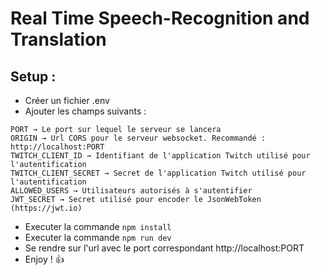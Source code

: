 # Real Time Speech-Recognition and Translation

## Setup :

- Créer un fichier .env <br />
- Ajouter les champs suivants :<br />
```
PORT → Le port sur lequel le serveur se lancera
ORIGIN → Url CORS pour le serveur websocket. Recommandé : http://localhost:PORT
TWITCH_CLIENT_ID → Identifiant de l'application Twitch utilisé pour l'autentification
TWITCH_CLIENT_SECRET → Secret de l'application Twitch utilisé pour l'autentification
ALLOWED_USERS → Utilisateurs autorisés à s'autentifier
JWT_SECRET → Secret utilisé pour encoder le JsonWebToken (https://jwt.io)
```
- Executer la commande ```npm install```<br />
- Executer la commande ```npm run dev```<br />
- Se rendre sur l'url avec le port correspondant http://localhost:PORT<br />
- Enjoy ! 👍
